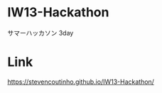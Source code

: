 # IW13-Hackathon
サマーハッカソン 3day

# Link
<a href="https://stevencoutinho.github.io/IW13-Hackathon/" target="_blank">https://stevencoutinho.github.io/IW13-Hackathon/</a>
